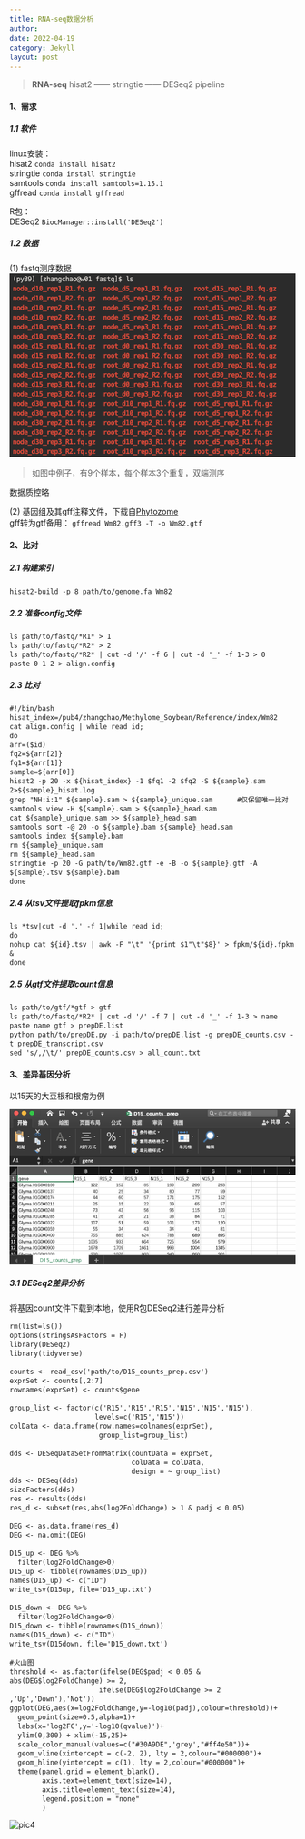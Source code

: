 ```yaml
---
title: RNA-seq数据分析
author: 
date: 2022-04-19
category: Jekyll
layout: post
---
```

> **RNA-seq** hisat2 —— stringtie —— DESeq2 pipeline

#### 1、需求
##### 1.1 软件
linux安装：<br>
hisat2      `conda install hisat2`<br>
stringtie   `conda install stringtie`<br>
samtools    `conda install samtools=1.15.1`<br>
gffread     `conda install gffread`

R包：<br>
DESeq2  `BiocManager::install('DESeq2')`
##### 1.2 数据
(1) fastq测序数据<br>
![pic1][1]
> 如图中例子，有9个样本，每个样本3个重复，双端测序

数据质控略

(2) 基因组及其gff注释文件，下载自[Phytozome][2]<br>
gff转为gtf备用：    `gffread Wm82.gff3 -T -o Wm82.gtf`

#### 2、比对
##### 2.1 构建索引
`hisat2-build -p 8 path/to/genome.fa Wm82`

##### 2.2 准备config文件
```
ls path/to/fastq/*R1* > 1
ls path/to/fastq/*R2* > 2
ls path/to/fastq/*R2* | cut -d '/' -f 6 | cut -d '_' -f 1-3 > 0
paste 0 1 2 > align.config
```

##### 2.3 比对
```
#!/bin/bash
hisat_index=/pub4/zhangchao/Methylome_Soybean/Reference/index/Wm82
cat align.config | while read id;
do
arr=($id)
fq2=${arr[2]}
fq1=${arr[1]}
sample=${arr[0]}
hisat2 -p 20 -x ${hisat_index} -1 $fq1 -2 $fq2 -S ${sample}.sam 2>${sample}_hisat.log
grep "NH:i:1" ${sample}.sam > ${sample}_unique.sam      #仅保留唯一比对
samtools view -H ${sample}.sam > ${sample}_head.sam
cat ${sample}_unique.sam >> ${sample}_head.sam
samtools sort -@ 20 -o ${sample}.bam ${sample}_head.sam
samtools index ${sample}.bam
rm ${sample}_unique.sam
rm ${sample}_head.sam
stringtie -p 20 -G path/to/Wm82.gtf -e -B -o ${sample}.gtf -A ${sample}.tsv ${sample}.bam
done
```

##### 2.4 从tsv文件提取fpkm信息
```
ls *tsv|cut -d '.' -f 1|while read id;
do 
nohup cat ${id}.tsv | awk -F "\t" '{print $1"\t"$8}' > fpkm/${id}.fpkm &
done
```

##### 2.5 从gtf文件提取count信息
```
ls path/to/gtf/*gtf > gtf
ls path/to/fastq/*R2* | cut -d '/' -f 7 | cut -d '_' -f 1-3 > name
paste name gtf > prepDE.list
python path/to/prepDE.py -i path/to/prepDE.list -g prepDE_counts.csv -t prepDE_transcript.csv
sed 's/,/\t/' prepDE_counts.csv > all_count.txt
```

#### 3、差异基因分析

以15天的大豆根和根瘤为例

![pic3][3]

##### 3.1 DESeq2差异分析
将基因count文件下载到本地，使用R包DESeq2进行差异分析
```
rm(list=ls())
options(stringsAsFactors = F)
library(DESeq2)
library(tidyverse)

counts <- read_csv('path/to/D15_counts_prep.csv')
exprSet <- counts[,2:7]
rownames(exprSet) <- counts$gene

group_list <- factor(c('R15','R15','R15','N15','N15','N15'),
                     levels=c('R15','N15'))
colData <- data.frame(row.names=colnames(exprSet),
                      group_list=group_list)

dds <- DESeqDataSetFromMatrix(countData = exprSet,
                              colData = colData,
                              design = ~ group_list)
dds <- DESeq(dds)
sizeFactors(dds)
res <- results(dds)
res_d <- subset(res,abs(log2FoldChange) > 1 & padj < 0.05)

DEG <- as.data.frame(res_d)
DEG <- na.omit(DEG)

D15_up <- DEG %>%
  filter(log2FoldChange>0)
D15_up <- tibble(rownames(D15_up))
names(D15_up) <- c("ID")
write_tsv(D15up, file='D15_up.txt')

D15_down <- DEG %>%
  filter(log2FoldChange<0)
D15_down <- tibble(rownames(D15_down))
names(D15_down) <- c("ID")
write_tsv(D15down, file='D15_down.txt')

#火山图
threshold <- as.factor(ifelse(DEG$padj < 0.05 & abs(DEG$log2FoldChange) >= 2,
                      ifelse(DEG$log2FoldChange >= 2 ,'Up','Down'),'Not'))
ggplot(DEG,aes(x=log2FoldChange,y=-log10(padj),colour=threshold))+
  geom_point(size=0.5,alpha=1)+
  labs(x='log2FC',y='-log10(qvalue)')+
  ylim(0,300) + xlim(-15,25)+
  scale_color_manual(values=c("#30A9DE",'grey',"#ff4e50"))+
  geom_vline(xintercept = c(-2, 2), lty = 2,colour="#000000")+
  geom_hline(yintercept = c(1), lty = 2,colour="#000000")+
  theme(panel.grid = element_blank(),
        axis.text=element_text(size=14),
        axis.title=element_text(size=14),
        legend.position = "none"
        )
```
![pic4][4]


[1]: https://github.com/Mikotoo/Mikotoo.github.io/raw/main/downloads/image/blog4_rnaseq/fastq.png
[2]: https://mikotoo.github.io/jekyll/2022-04-07-genome.html
[3]: https://github.com/Mikotoo/Mikotoo.github.io/raw/main/downloads/image/blog4_rnaseq/sample_data.png
[4]: https://github.com/Mikotoo/Mikotoo.github.io/raw/main/downloads/image/blog4_rnaseq/volcano.svg